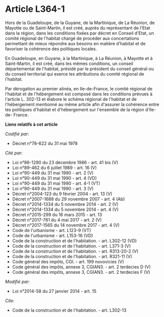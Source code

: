# Article L364-1

Hors de la Guadeloupe, de la Guyane, de la Martinique, de La Réunion, de Mayotte ou de Saint-Martin, il est créé, auprès du
représentant de l'Etat dans la région, dans les conditions fixées par décret en Conseil d'Etat, un comité régional de
l'habitat chargé de procéder aux concertations permettant de mieux répondre aux besoins en matière d'habitat et de favoriser
la cohérence des politiques locales. 

En Guadeloupe, en Guyane, à la Martinique, à La Réunion, à Mayotte et à Saint-Martin, il est créé, dans les mêmes conditions,
un conseil départemental de l'habitat, présidé par le président du conseil général ou du conseil territorial qui exerce les
attributions du comité régional de l'habitat. 

Par dérogation au premier alinéa, en Ile-de-France, le comité régional de l'habitat et de l'hébergement est composé dans les
conditions prévues à l'article L. 302-13 et élabore le schéma régional de l'habitat et de l'hébergement mentionné au même
article afin d'assurer la cohérence entre les politiques d'habitat et d'hébergement sur l'ensemble de la région d'Ile-de-
France.

**Liens relatifs à cet article**

_Codifié par_:

  - Décret n°78-622 du 31 mai 1978

_Cité par_:

  - Loi n°86-1290 du 23 décembre 1986 - art. 41 bis (V)
  - Loi n°89-462 du 6 juillet 1989 - art. 16 (V)
  - Loi n°90-449 du 31 mai 1990 - art. 2 (V)
  - Loi n°90-449 du 31 mai 1990 - art. 4 (VD)
  - Loi n°90-449 du 31 mai 1990 - art. 4-1 (VT)
  - Loi n°90-449 du 31 mai 1990 - art. 3 (V)
  - Décret n°2004-123 du 9 février 2004 - art. 13 (V)
  - Décret n°2007-1688 du 29 novembre 2007 - art. 4 (Ab)
  - Décret n°2014-1334 du 5 novembre 2014 - art. 2 (V)
  - Décret n°2014-1334 du 5 novembre 2014 - art. 4 (V)
  - Décret n°2015-299 du 16 mars 2015 - art. 13
  - Décret n°2017-761 du 4 mai 2017 - art. 2 (V)
  - Décret n°2017-1565 du 14 novembre 2017 - art. 4 (V)
  - Code de l'urbanisme - art. L123-9 (VT)
  - Code de l'urbanisme - art. L153-16 (VD)
  - Code de la construction et de l'habitation. - art. L302-12 (VD)
  - Code de la construction et de l'habitation. - art. L371-3 (V)
  - Code de la construction et de l'habitation. - art. R313-20-2 (V)
  - Code de la construction et de l'habitation. - art. R321-11 (V)
  - Code général des impôts, CGI. - art. 199 novovicies (V)
  - Code général des impôts, annexe 3, CGIAN3. - art. 2 terdecies D (V)
  - Code général des impôts, annexe 3, CGIAN3. - art. 2 terdecies F (V)

_Modifié par_:

  - Loi n°2014-58 du 27 janvier 2014 - art. 15

_Cite_:

  - Code de la construction et de l'habitation. - art. L302-13
